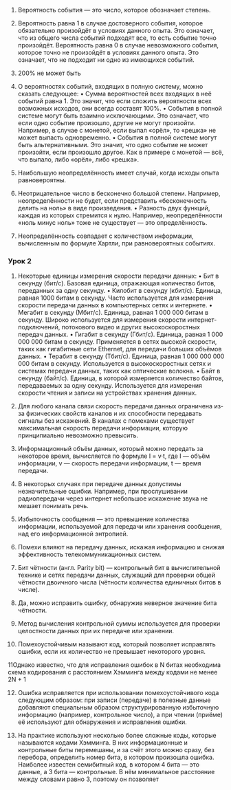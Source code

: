 1) Вероятность события — это число, которое обозначает степень.

2) Вероятность равна 1 в случае достоверного события, которое обязательно произойдёт в условиях данного опыта. Это означает, что из общего числа событий подходят все, то есть событие точно произойдёт.
Вероятность равна 0 в случае невозможного события, которое точно не произойдёт в условиях данного опыта. Это означает, что не подходит ни одно из имеющихся событий.

3) 200% не может быть

4) О вероятностях событий, входящих в полную систему, можно сказать следующее: • Сумма вероятностей всех входящих в неё событий равна 1. Это значит, что если сложить вероятности всех возможных исходов, они всегда составят 100%. • События в полной системе могут быть взаимно исключающими. Это означает, что если одно событие произошло, другие не могут произойти. Например, в случае с монетой, если выпал «орёл», то «решка» не может выпасть одновременно.
• События в полной системе могут быть альтернативными. Это значит, что одно событие не может произойти, если произошло другое. Как в примере с монетой — всё, что выпало, либо «орёл», либо «решка».

5) Наибольшую неопределённость имеет случай, когда исходы опыта равновероятны.

6) Неотрицательное число в бесконечно большой степени. Например, неопределённости не будет, если представить «бесконечность делить на ноль» в виде произведения.
• Разность двух функций, каждая из которых стремится к нулю. Например, неопределённости «ноль минус ноль» тоже не существует — это определённость.

7) Неопределённость совпадает с количеством информации, вычисленным по формуле Хартли, при равновероятных событиях.


### Урок 2
1) Некоторые единицы измерения скорости передачи данных: • Бит в секунду (бит/с). Базовая единица, отражающая количество битов, переданных за одну секунду. • Килобит в секунду (кбит/с). Единица, равная 1000 битам в секунду. Часто используется для измерения скорости передачи данных в компьютерных сетях и интернете.
• Мегабит в секунду (Мбит/с). Единица, равная 1 000 000 битам в секунду. Широко используется для измерения скорости интернет-подключений, потокового видео и других высокоскоростных передач данных.
• Гигабит в секунду (Гбит/с). Единица, равная 1 000 000 000 битам в секунду. Применяется в сетях высокой скорости, таких как гигабитные сети Ethernet, для передачи больших объёмов данных.
• Терабит в секунду (Тбит/с). Единица, равная 1 000 000 000 000 битам в секунду. Используется в высокоскоростных сетях и системах передачи данных, таких как оптические волокна.
• Байт в секунду (байт/с). Единица, в которой измеряется количество байтов, передаваемых за одну секунду. Используется для измерения скорости чтения и записи на устройствах хранения данных.

2) Для любого канала связи скорость передачи данных ограничена из-за физических свойств каналов и их способности передавать сигналы без искажений. В каналах с помехами существует максимальная скорость передачи информации, которую принципиально невозможно превысить.

3) Информационный объём данных, который можно передать за некоторое время, вычисляется по формуле I = v·t, где I — объём информации, v — скорость передачи информации, t — время передачи.

4) В некоторых случаях при передаче данных допустимы незначительные ошибки. Например, при прослушивании радиопередачи через интернет небольшое искажение звука не мешает понимать речь.

5) Избыточность сообщения — это превышение количества информации, используемой для передачи или хранения сообщения, над его информационной энтропией.

6) Помехи влияют на передачу данных, искажая информацию и снижая эффективность телекоммуникационных систем.

7) Бит чётности (англ. Parity bit) — контрольный бит в вычислительной технике и сетях передачи данных, служащий для проверки общей чётности двоичного числа (чётности количества единичных битов в числе).

8) Да, можно исправить ошибку, обнаружив неверное значение бита чётности.

9) Метод вычисления контрольной суммы используется для проверки целостности данных при их передаче или хранении.

10) Помехоустойчивым называют код, который позволяет исправлять ошибки, если их количество не превышает некоторого уровня.

11Однако известно, что для исправления ошибок в N битах необходима схема кодирования с расстоянием Хэмминга между кодами не менее 2N + 1

12) Ошибка исправляется при использовании помехоустойчивого кода следующим образом: при записи (передаче) в полезные данные добавляют специальным образом структурированную избыточную информацию (например, контрольное число), а при чтении (приёме) её используют для обнаружения и исправления ошибки.

13) На практике используют несколько более сложные коды, которые называются кодами Хэмминга. В них информационные и контрольные биты перемешаны, и за счёт этого можно сразу, без перебора, определить номер бита, в котором произошла ошибка. Наиболее известен семибитный код, в котором 4 бита — это данные, а 3 бита — контрольные. В нём минимальное расстояние между словами равно 3, поэтому он позволяет
